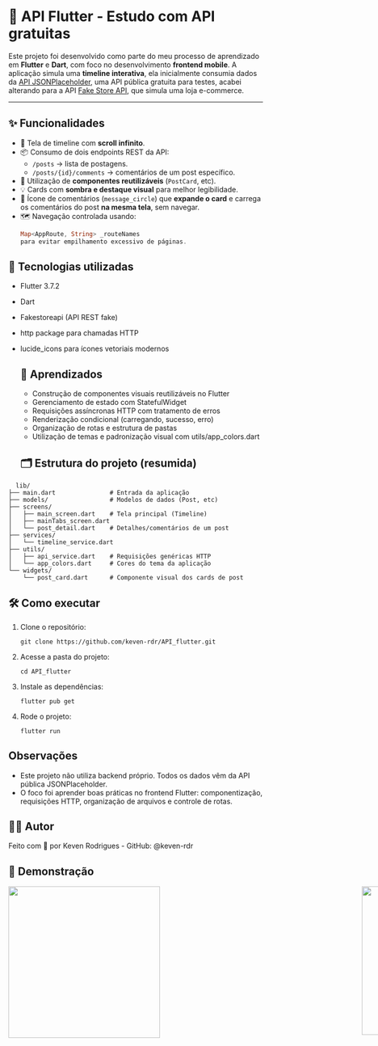 # 📱 API Flutter - Estudo com API gratuitas

Este projeto foi desenvolvido como parte do meu processo de aprendizado em **Flutter** e **Dart**, com foco no desenvolvimento **frontend mobile**. A aplicação simula uma **timeline interativa**, ela inicialmente consumia dados da [API JSONPlaceholder](https://jsonplaceholder.typicode.com/), uma API pública gratuita para testes, acabei alterando para a API [Fake Store API](https://fakestoreapi.com/), que simula uma loja e-commerce.

---

## ✨ Funcionalidades

- 📜 Tela de timeline com **scroll infinito**.
- 📦 Consumo de dois endpoints REST da API:
  - `/posts` → lista de postagens.
  - `/posts/{id}/comments` → comentários de um post específico.
- 🧩 Utilização de **componentes reutilizáveis** (`PostCard`, etc).
- 💡 Cards com **sombra e destaque visual** para melhor legibilidade.
- 💬 Ícone de comentários (`message_circle`) que **expande o card** e carrega os comentários do post **na mesma tela**, sem navegar.
- 🗺️ Navegação controlada usando:
  ```dart
  Map<AppRoute, String> _routeNames
  para evitar empilhamento excessivo de páginas.

 ## 🚀 Tecnologias utilizadas

- Flutter 3.7.2
- Dart
- Fakestoreapi (API REST fake)
- http package para chamadas HTTP
- lucide_icons para ícones vetoriais modernos

  ## 🧠 Aprendizados

  - Construção de componentes visuais reutilizáveis no Flutter
  - Gerenciamento de estado com StatefulWidget
  - Requisições assíncronas HTTP com tratamento de erros
  - Renderização condicional (carregando, sucesso, erro)
  - Organização de rotas e estrutura de pastas
  - Utilização de temas e padronização visual com utils/app_colors.dart
 
   ## 🗂️ Estrutura do projeto (resumida)
```
  lib/
├── main.dart               # Entrada da aplicação
├── models/                 # Modelos de dados (Post, etc)
├── screens/
│   ├── main_screen.dart    # Tela principal (Timeline)
│   ├── mainTabs_screen.dart
│   └── post_detail.dart    # Detalhes/comentários de um post
├── services/
│   └── timeline_service.dart
├── utils/
│   ├── api_service.dart    # Requisições genéricas HTTP
│   └── app_colors.dart     # Cores do tema da aplicação
└── widgets/
    └── post_card.dart      # Componente visual dos cards de post
```

  ## 🛠️ Como executar
  1. Clone o repositório:
     ```
     git clone https://github.com/keven-rdr/API_flutter.git
     ```
  2. Acesse a pasta do projeto:
      ```
      cd API_flutter
      ```
  3. Instale as dependências:
     ```
     flutter pub get
     ```
  4. Rode o projeto:
     ```
     flutter run
     ```
  ## Observações
  - Este projeto não utiliza backend próprio. Todos os dados vêm da API pública JSONPlaceholder.
  - O foco foi aprender boas práticas no frontend Flutter: componentização, requisições HTTP, organização de arquivos e controle de rotas.
    
  ## 👨‍💻 Autor
  Feito com 💙 por Keven Rodrigues - 
  GitHub: @keven-rdr

  <h2>📸 Demonstração</h2>

<div style="display: flex; gap: 400px;">
  <img src="https://github.com/keven-rdr/API_flutter/blob/main/statement_handle/assets/timeline_demo.gif?raw=true" width="300"/>
  <img src="https://github.com/keven-rdr/API_flutter/blob/main/statement_handle/assets/timeline_demo2.gif?raw=true" width="294"/>
</div>

